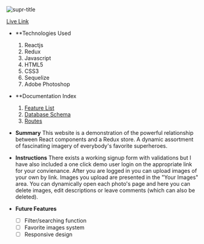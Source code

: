 ![supr-title](https://user-images.githubusercontent.com/68219912/165804347-c4907339-a547-41ca-b93c-4499486f1ddb.png)

[Live Link](https://suprheroes.herokuapp.com/)

- **Technologies Used
  1. Reactjs
  2. Redux
  3. Javascript
  4. HTML5
  5. CSS3
  6. Sequelize
  7. Adobe Photoshop

- **Documentation Index
  1. [Feature List](https://github.com/midknightsurfer/Supr/wiki/MVP-List)
  2. [Database Schema](https://github.com/midknightsurfer/Supr/wiki/DB-Schema)
  3. [Routes](https://github.com/midknightsurfer/Supr/wiki/Routes)

- **Summary**
  This website is a demonstration of the powerful relationship between React components and a Redux store. A dynamic assortment of fascinating imagery of everybody's favorite superheroes.

- **Instructions**
  There exists a working signup form with validations but I have also included a one click demo user login on the appropriate link for your convienance.
  After you are logged in you can upload images of your own by link. Images you upload are presented in the "Your Images" area. You can dynamically open each photo's page and here you can delete images, edit descriptions or leave comments (which can also be deleted).

- **Future Features**
  - [ ] Filter/searching function
  - [ ] Favorite images system
  - [ ] Responsive design
